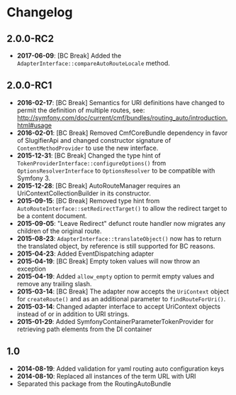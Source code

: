 Changelog
=========

2.0.0-RC2
---------

* **2017-06-09**: [BC Break] Added the `AdapterInterface::compareAutoRouteLocale` method.

2.0.0-RC1
---------

* **2016-02-17**: [BC Break] Semantics for URI definitions have changed to
                  permit the definition of multiple routes, see:
                  http://symfony.com/doc/current/cmf/bundles/routing_auto/introduction.html#usage
* **2016-02-01**: [BC Break] Removed CmfCoreBundle dependency in favor of
                  SlugifierApi and changed constructor signature of `ContentMethodProvider`
                  to use the new interface.
* **2015-12-31**: [BC Break] Changed the type hint of `TokenProviderInterface::configureOptions()`
                  from `OptionsResolverInterface` to `OptionsResolver` to be compatible
                  with Symfony 3.
* **2015-12-28**: [BC Break] AutoRouteManager requires an
                  UriContextCollectionBuilder in its constructor.
* **2015-09-15**: [BC Break] Removed type hint from `AutoRouteInterface::setRedirectTarget()`
                  to allow the redirect target to be a content document.
* **2015-09-05**: "Leave Redirect" defunct route handler now migrates any children
                  of the original route.
* **2015-08-23**: `AdapterInterface::translateObject()` now has to return the
                  translated object, by reference is still supported for BC reasons.
* **2015-04-23**: Added EventDispatching adapter
* **2015-04-19**: [BC Break] Empty token values will now throw an exception
* **2015-04-19**: Added `allow_empty` option to permit empty values and
                  remove any trailing slash.
* **2015-03-14**: [BC Break] The adapter now accepts the `UriContext` object for
                  `createRoute()` and as an additional parameter to `findRouteForUri()`.
* **2015-03-14**: Changed adapter interface to accept UriContext objects
                  instead of or in addition to URI strings.
* **2015-01-29**: Added SymfonyContainerParameterTokenProvider for retrieving
                  path elements from the DI container

1.0
---

* **2014-08-19**: Added validation for yaml routing auto configuration keys
* **2014-08-10**: Replaced all instances of the term URL with URI
* Separated this package from the RoutingAutoBundle
